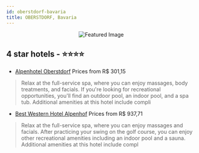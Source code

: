 ```yaml
---
id: oberstdorf-bavaria
title: OBERSTDORF, Bavaria
---
```


<center><img src="https://i.travelapi.com/hotels/3000000/2900000/2898300/2898281/32dc4d81_z.jpg" alt="Featured Image" /></center>


##  4 star hotels - ⭐️⭐️⭐️⭐️

-    [Alpenhotel Oberstdorf](https://us.hurb.com/hotels/oberstdorf/alpenhotel-oberstdorf-JNP-JP202147?cmp=18055) Prices from R$ 301,15
   > Relax at the full-service spa, where you can enjoy massages, body treatments, and facials. If you're looking for recreational opportunities, you'll find an outdoor pool, an indoor pool, and a spa tub. Additional amenities at this hotel include compli
-    [Best Western Hotel Alpenhof](https://us.hurb.com/hotels/oberstdorf/best-western-hotel-alpenhof-JNP-JP992476?cmp=18055) Prices from R$ 937,71
   > Relax at the full-service spa, where you can enjoy massages and facials. After practicing your swing on the golf course, you can enjoy other recreational amenities including an indoor pool and a sauna. Additional amenities at this hotel include compl
